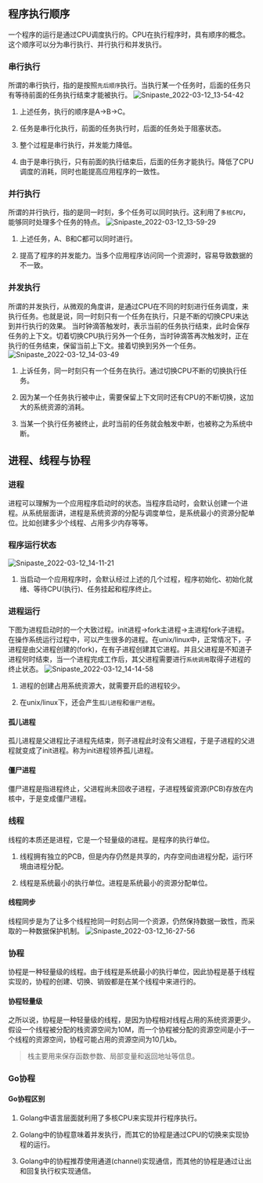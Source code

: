 ## 程序执行顺序

一个程序的运行是通过CPU调度执行的。CPU在执行程序时，具有顺序的概念。这个顺序可以分为串行执行、并行执行和并发执行。

### 串行执行

所谓的串行执行，指的是按照`先后顺序`执行。当执行某一个任务时，后面的任务只有等待前面的任务执行结束才能被执行。
![Snipaste_2022-03-12_13-54-42](http://qiniucloud.qqdeveloper.com/16516745780326.png)
1. 上述任务，执行的顺序是A->B->C。

2. 任务是串行化执行，前面的任务执行时，后面的任务处于阻塞状态。

3. 整个过程是串行执行，并发能力降低。

4. 由于是串行执行，只有前面的执行结束后，后面的任务才能执行。降低了CPU调度的消耗，同时也能提高应用程序的一致性。

### 并行执行

所谓的并行执行，指的是同一时刻，多个任务可以同时执行。这利用了`多核CPU`，能够同时处理多个任务的特点。
![Snipaste_2022-03-12_13-59-29](http://qiniucloud.qqdeveloper.com/16516745780349.png)
1. 上述任务，A、B和C都可以同时进行。

2. 提高了程序的并发能力。当多个应用程序访问同一个资源时，容易导致数据的不一致。

### 并发执行

所谓的并发执行，从微观的角度讲，是通过CPU在不同的时刻进行任务调度，来执行任务。也就是说，同一时刻只有一个任务在执行，只是不断的切换CPU来达到并行执行的效果。
当时钟滴答触发时，表示当前的任务执行结束，此时会保存任务的上下文。切着切换CPU执行另外一个任务，当时钟滴答再次触发时，正在执行的任务结束，保留当前上下文。接着切换到另外一个任务。
![Snipaste_2022-03-12_14-03-49](http://qiniucloud.qqdeveloper.com/16516745780362.png)
1. 上诉任务，同一时刻只有一个任务在执行。通过切换CPU不断的切换执行任务。

2. 因为某一个任务执行被中止，需要保留上下文同时还有CPU的不断切换，这加大的系统资源的消耗。

3. 当某一个执行任务被终止，此时当前的任务就会触发中断，也被称之为系统中断。

## 进程、线程与协程

### 进程

进程可以理解为一个应用程序启动时的状态。当程序启动时，会默认创建一个进程。从系统层面讲，进程是系统资源的分配与调度单位，是系统最小的资源分配单位。比如创建多少个线程、占用多少内存等等。

### 程序运行状态

![Snipaste_2022-03-12_14-11-21](http://qiniucloud.qqdeveloper.com/16516745780374.png)
1. 当启动一个应用程序时，会默认经过上述的几个过程，程序初始化、初始化就绪、等待CPU(执行)、任务挂起和程序终止。

### 进程运行

下图为进程启动时的一个大致过程。init进程->fork主进程->主进程fork子进程。在操作系统运行过程中，可以产生很多的进程。在unix/linux中，正常情况下，子进程是由父进程创建的(fork)，在有子进程创建其它进程。并且父进程是不知道子进程何时结束，当一个进程完成工作后，其父进程需要进行`系统调用`取得子进程的终止状态。
![Snipaste_2022-03-12_14-14-58](http://qiniucloud.qqdeveloper.com/16516745780393.png)
1. 进程的创建占用系统资源大，就需要开启的进程较少。

2. 在unix/linux下，还会产生`孤儿进程`和`僵尸进程`。

#### 孤儿进程

  孤儿进程是父进程比子进程先结束，则子进程此时没有父进程，于是子进程的父进程就变成了init进程。称为init进程领养孤儿进程。

#### 僵尸进程

僵尸进程是指进程终止，父进程尚未回收子进程，子进程残留资源(PCB)存放在内核中，于是变成僵尸进程。

### 线程

线程的本质还是进程，它是一个轻量级的进程。是程序的执行单位。
1. 线程拥有独立的PCB，但是内存仍然是共享的，内存空间由进程分配，运行环境由进程分配。

2. 线程是系统最小的执行单位。进程是系统最小的资源分配单位。

#### 线程同步

线程同步是为了让多个线程抢同一时刻占同一个资源，仍然保持数据一致性，而采取的一种数据保护机制。
![Snipaste_2022-03-12_16-27-56](http://qiniucloud.qqdeveloper.com/16516745780436.png)

### 协程

协程是一种轻量级的线程。由于线程是系统最小的执行单位，因此协程是基于线程实现的，协程的创建、切换、销毁都是在某个线程中来进行的。

#### 协程轻量级

之所以说，协程是一种轻量级的线程，是因为协程相对线程占用的系统资源更少。假设一个线程被分配的栈资源空间为10M，而一个协程被分配的资源空间是小于一个线程的资源空间，协程可能占用的资源空间为10几kb。
> 栈主要用来保存函数参数、局部变量和返回地址等信息。

### Go协程

#### Go协程区别

1. Golang中语言层面就利用了多核CPU来实现并行程序执行。

2. Golang中的协程意味着并发执行，而其它的协程是通过CPU的切换来实现协程的运行。

3. Golang中的协程推荐使用通道(channel)实现通信，而其他的协程是通过让出和回复执行权实现通信。
